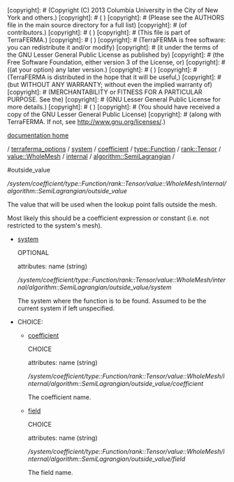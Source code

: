 [copyright]: # (Copyright (C) 2013 Columbia University in the City of New York and others.)
[copyright]: # ( )
[copyright]: # (Please see the AUTHORS file in the main source directory for a full list)
[copyright]: # (of contributors.)
[copyright]: # ( )
[copyright]: # (This file is part of TerraFERMA.)
[copyright]: # ( )
[copyright]: # (TerraFERMA is free software: you can redistribute it and/or modify)
[copyright]: # (it under the terms of the GNU Lesser General Public License as published by)
[copyright]: # (the Free Software Foundation, either version 3 of the License, or)
[copyright]: # ((at your option) any later version.)
[copyright]: # ( )
[copyright]: # (TerraFERMA is distributed in the hope that it will be useful,)
[copyright]: # (but WITHOUT ANY WARRANTY; without even the implied warranty of)
[copyright]: # (MERCHANTABILITY or FITNESS FOR A PARTICULAR PURPOSE. See the)
[copyright]: # (GNU Lesser General Public License for more details.)
[copyright]: # ( )
[copyright]: # (You should have received a copy of the GNU Lesser General Public License)
[copyright]: # (along with TerraFERMA. If not, see <http://www.gnu.org/licenses/>.)

[documentation home](Documentation)

/ [terraferma_options](../../../../../../../../terraferma_options.md) / [system](../../../../../../../system.md) / [coefficient](../../../../../../coefficient.md) / [type::Function](../../../../../type__Function.md) / [rank::Tensor](../../../../rank__Tensor.md) / [value::WholeMesh](../../../value__WholeMesh.md) / [internal](../../internal.md) / [algorithm::SemiLagrangian](../algorithm__SemiLagrangian.md) /

#outside_value

*/system/coefficient/type::Function/rank::Tensor/value::WholeMesh/internal/algorithm::SemiLagrangian/outside_value*

The value that will be used when the lookup point falls outside the mesh.

Most likely this should be a coefficient expression or constant (i.e. not restricted to the system's mesh).

* [system](outside_value/system.md "child")

    OPTIONAL 

    attributes: name (string) 

    */system/coefficient/type::Function/rank::Tensor/value::WholeMesh/internal/algorithm::SemiLagrangian/outside_value/system*

    The system where the function is to be found.
    Assumed to be the current system if left unspecified.

* CHOICE:
    * [coefficient](outside_value/coefficient.md "child")

        CHOICE 

        attributes: name (string) 

        */system/coefficient/type::Function/rank::Tensor/value::WholeMesh/internal/algorithm::SemiLagrangian/outside_value/coefficient*

        The coefficient name.

    * [field](outside_value/field.md "child")

        CHOICE 

        attributes: name (string) 

        */system/coefficient/type::Function/rank::Tensor/value::WholeMesh/internal/algorithm::SemiLagrangian/outside_value/field*

        The field name.

[autogenerated]: # (This file was automatically generated from the schema file:/home/cwilson/repos/github/TerraFERMA/TerraFERMA/buckettools/schemas/function.rng.)

